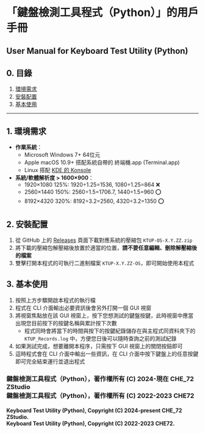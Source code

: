 # 「鍵盤檢測工具程式（Python）」的用戶手冊
## User Manual for Keyboard Test Utility (Python)

## 0. 目錄

1. [環境需求](#1-環境需求)
2. [安裝配置](#2-安裝配置)
3. [基本使用](#3-基本使用)

---

## 1. 環境需求
- **作業系統**：
    - Microsoft Windows 7+ 64位元
    - Apple macOS 10.9+ 搭配系統自帶的 終端機.app (Terminal.app)
    - Linux 搭配 [KDE 的 Konsole](https://konsole.kde.org/download.html)
- **系統/軟體解析度 > 1600×900**：
    - 1920×1080 125%: 1920÷1.25=1536, 1080÷1.25=864 ❌  
    - 2560×1440 150%: 2560÷1.5=1706.7, 1440÷1.5=960 ⭕  
    - 8192×4320 320%: 8192÷3.2=2560, 4320÷3.2=1350 ⭕  

## 2. 安裝配置
1. 從 GitHub 上的 [Releases](https://github.com/CHE-72-ZStudio/Keyboard-Test-Utility-Python/releases) 頁面下載對應系統的壓縮包 `KTUP-OS-X.Y.ZZ.zip`  
2. 將下載的壓縮包解壓縮後放置於適當的位置，**請不要任意編輯、刪除解壓縮後的檔案**  
3. 雙擊打開本程式的可執行二進制檔案 `KTUP-X.Y.ZZ-OS`，即可開始使用本程式  

## 3. 基本使用
1. 按照上方步驟開啟本程式的執行檔  
2. 程式在 CLI 介面輸出必要資訊後會另外打開一個 GUI 視窗  
3. 將視窗焦點放在該 GUI 視窗上，按下您想測試的鍵盤按鍵，此時視窗中應當出現您目前按下的按鍵名稱與累計按下次數  
    * 程式同時會將當下的時間與按下的按鍵紀錄儲存在與主程式同資料夾下的 `KTUP_Records.log` 中，方便您日後可以隨時查詢之前的測試紀錄  
4. 如果測試完成，想要離開本程序，只需按下 GUI 視窗上的關閉按鈕即可  
5. 這時程式會在 CLI 介面中輸出一些資訊，在 CLI 介面中按下鍵盤上的任意按鍵即可完全結束運行並退出程式  


### 鍵盤檢測工具程式（Python），著作權所有 (C) 2024-現在 CHE_72 ZStudio<br>鍵盤檢測工具程式（Python），著作權所有 (C) 2022-2023 CHE72
#### Keyboard Test Utility (Python), Copyright (C) 2024-present CHE_72 ZStudio.<br>Keyboard Test Utility (Python), Copyright (C) 2022-2023 CHE72.